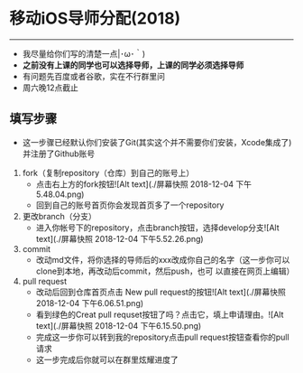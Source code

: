 # 移动iOS导师分配(2018)
- - - -

* 我尽量给你们写的清楚一点|･ω･｀)
* **之前没有上课的同学也可以选择导师，上课的同学必须选择导师**
* 有问题先百度或者谷歌，实在不行群里问
* 周六晚12点截止
## 填写步骤
* 这一步骤已经默认你们安装了Git(其实这个并不需要你们安装，Xcode集成了)并注册了Github账号
1. fork（复制repository（仓库）到自己的账号上）
   * 点击右上方的fork按钮![Alt text](./屏幕快照 2018-12-04 下午5.48.04.png)
	* 回到自己的账号首页你会发现首页多了一个repository	
2. 更改branch（分支）
	* 进入你帐号下的repository，点击branch按钮，选择develop分支![Alt text](./屏幕快照 2018-12-04 下午5.52.26.png)
3. commit
	* 改动md文件，将你选择的导师后的xxx改成你自己的名字（这一步你可以clone到本地，再改动后commit，然后push，也可 以直接在网页上编辑）
4. pull request
	* 改动后回到仓库首页点击 New pull request的按钮![Alt text](./屏幕快照 2018-12-04 下午6.06.51.png)
	* 看到绿色的Creat pull requset按钮了吗？点击它，填上申请理由。![Alt text](./屏幕快照 2018-12-04 下午6.15.50.png)
	* 完成这一步你可以转到我的repository点击pull request按钮查看你的pull请求
	* 这一步完成后你就可以在群里炫耀进度了